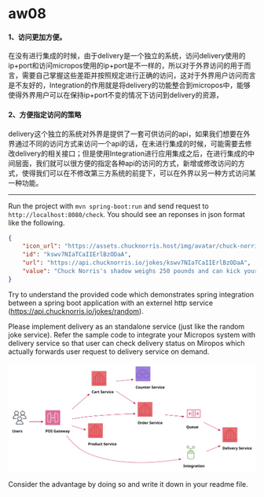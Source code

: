 # aw08

#### 1、访问更加方便。

在没有进行集成的时候，由于delivery是一个独立的系统，访问delivery使用的ip+port和访问micropos使用的ip+port是不一样的，所以对于外界访问的用于而言，需要自己掌握这些差距并按照规定进行正确的访问，这对于外界用户访问而言是不友好的，Integration的作用就是将delivery的功能整合到micropos中，能够使得外界用户可以在保持ip+port不变的情况下访问到delivery的资源，

#### 2、方便指定访问的策略

delivery这个独立的系统对外界是提供了一套可供访问的api，如果我们想要在外界通过不同的访问方式来访问一个api的话，在未进行集成的时候，可能需要去修改delivery的相关接口；但是使用Integration进行应用集成之后，在进行集成的中间层面，我们就可以很方便的指定各种api的访问的方式，新增或修改访问的方式，使得我们可以在不修改第三方系统的前提下，可以在外界以另一种方式访问某一种功能。



---

Run the project with `mvn spring-boot:run` and send request to `http://localhost:8080/check`. You should see an reponses in json format like the following.

```json
{
    "icon_url": "https://assets.chucknorris.host/img/avatar/chuck-norris.png",
    "id": "kswv7NIaTCaIIErlBzODaA",
    "url": "https://api.chucknorris.io/jokes/kswv7NIaTCaIIErlBzODaA",
    "value": "Chuck Norris's shadow weighs 250 pounds and can kick your ass ."
}
```

Try to understand the provided code which demonstrates spring integration between a spring boot application with an externel http service (https://api.chucknorris.io/jokes/random).

Please implement delivery as an standalone service (just like the random joke service). Refer the sample code to integrate your Micropos system with delivery service so that user can check delivery status on Miropos which actually forwards user request to delivery service on demand.

![](Micropos.svg)

Consider the advantage by doing so and write it down in your readme file.
